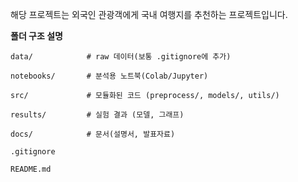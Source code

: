 해당 프로젝트는 외국인 관광객에게 국내 여행지를 추천하는 프로젝트입니다.

**폴더 구조 설명**

    data/            # raw 데이터(보통 .gitignore에 추가)

    notebooks/       # 분석용 노트북(Colab/Jupyter)

    src/             # 모듈화된 코드 (preprocess/, models/, utils/)

    results/         # 실험 결과 (모델, 그래프)

    docs/            # 문서(설명서, 발표자료)

    .gitignore

    README.md